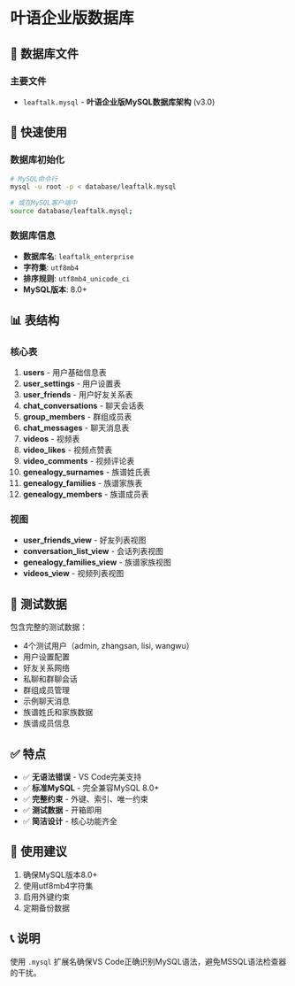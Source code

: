 # 叶语企业版数据库

## 📁 数据库文件

### 主要文件
- `leaftalk.mysql` - **叶语企业版MySQL数据库架构** (v3.0)

## 🚀 快速使用

### 数据库初始化
```bash
# MySQL命令行
mysql -u root -p < database/leaftalk.mysql

# 或在MySQL客户端中
source database/leaftalk.mysql;
```

### 数据库信息
- **数据库名**: `leaftalk_enterprise`
- **字符集**: `utf8mb4`
- **排序规则**: `utf8mb4_unicode_ci`
- **MySQL版本**: 8.0+

## 📊 表结构

### 核心表
1. **users** - 用户基础信息表
2. **user_settings** - 用户设置表
3. **user_friends** - 用户好友关系表
4. **chat_conversations** - 聊天会话表
5. **group_members** - 群组成员表
6. **chat_messages** - 聊天消息表
7. **videos** - 视频表
8. **video_likes** - 视频点赞表
9. **video_comments** - 视频评论表
10. **genealogy_surnames** - 族谱姓氏表
11. **genealogy_families** - 族谱家族表
12. **genealogy_members** - 族谱成员表

### 视图
- **user_friends_view** - 好友列表视图
- **conversation_list_view** - 会话列表视图
- **genealogy_families_view** - 族谱家族视图
- **videos_view** - 视频列表视图

## 📝 测试数据

包含完整的测试数据：
- 4个测试用户（admin, zhangsan, lisi, wangwu）
- 用户设置配置
- 好友关系网络
- 私聊和群聊会话
- 群组成员管理
- 示例聊天消息
- 族谱姓氏和家族数据
- 族谱成员信息

## ✅ 特点

- ✅ **无语法错误** - VS Code完美支持
- ✅ **标准MySQL** - 完全兼容MySQL 8.0+
- ✅ **完整约束** - 外键、索引、唯一约束
- ✅ **测试数据** - 开箱即用
- ✅ **简洁设计** - 核心功能齐全

## 🔧 使用建议

1. 确保MySQL版本8.0+
2. 使用utf8mb4字符集
3. 启用外键约束
4. 定期备份数据

## 📞 说明

使用 `.mysql` 扩展名确保VS Code正确识别MySQL语法，避免MSSQL语法检查器的干扰。
